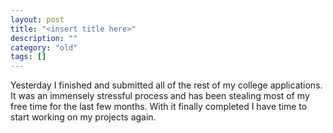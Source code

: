 ```yaml
---
layout: post
title: "<insert title here>"
description: ""
category: "old"
tags: []
---
```



Yesterday I finished and submitted all of the rest of my college applications. It was an immensely stressful process and has been stealing most of my free time for the last few months. With it finally completed I have time to start working on my projects again.
